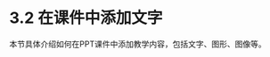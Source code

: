 # 3.2  在课件中添加文字
本节具体介绍如何在PPT课件中添加教学内容，包括文字、图形、图像等。
<iframe frameborder="0" width="640" height="498" src="https://v.qq.com/iframe/player.html?vid=g0526txlz9b&tiny=0&auto=0 

" allowfullscreen></iframe>


